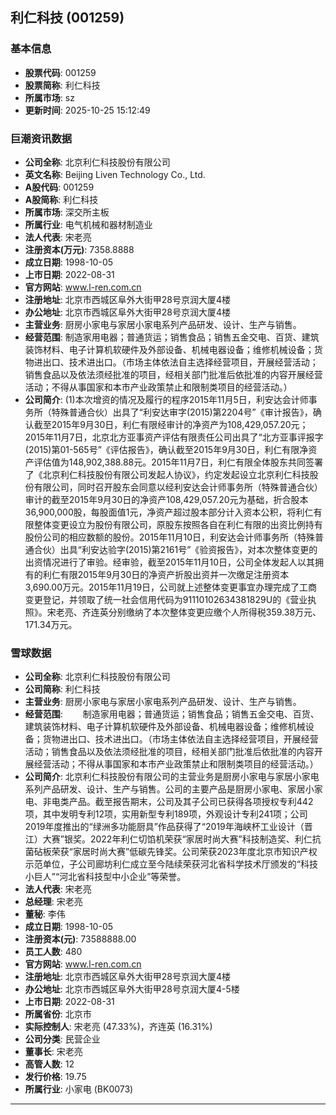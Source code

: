 ## 利仁科技 (001259)

### 基本信息

- **股票代码**: 001259
- **股票简称**: 利仁科技
- **所属市场**: sz
- **更新时间**: 2025-10-25 15:12:49

### 巨潮资讯数据

- **公司全称**: 北京利仁科技股份有限公司
- **英文名称**: Beijing Liven Technology Co., Ltd.
- **A股代码**: 001259
- **A股简称**: 利仁科技
- **所属市场**: 深交所主板
- **所属行业**: 电气机械和器材制造业
- **法人代表**: 宋老亮
- **注册资本(万元)**: 7358.8888
- **成立日期**: 1998-10-05
- **上市日期**: 2022-08-31
- **官方网站**: www.l-ren.com.cn
- **注册地址**: 北京市西城区阜外大街甲28号京润大厦4楼
- **办公地址**: 北京市西城区阜外大街甲28号京润大厦4楼
- **主营业务**: 厨房小家电与家居小家电系列产品研发、设计、生产与销售。
- **经营范围**: 制造家用电器；普通货运；销售食品；销售五金交电、百货、建筑装饰材料、电子计算机软硬件及外部设备、机械电器设备；维修机械设备；货物进出口、技术进出口。（市场主体依法自主选择经营项目，开展经营活动；销售食品以及依法须经批准的项目，经相关部门批准后依批准的内容开展经营活动；不得从事国家和本市产业政策禁止和限制类项目的经营活动。）
- **公司简介**: (1)本次增资的情况及履行的程序2015年11月5日，利安达会计师事务所（特殊普通合伙）出具了“利安达审字(2015)第2204号”《审计报告》，确认截至2015年9月30日，利仁有限经审计的净资产为108,429,057.20元；2015年11月7日，北京北方亚事资产评估有限责任公司出具了“北方亚事评报字(2015)第01-565号”《评估报告》，确认截至2015年9月30日，利仁有限净资产评估值为148,902,388.88元。2015年11月7日，利仁有限全体股东共同签署了《北京利仁科技股份有限公司发起人协议》，约定发起设立北京利仁科技股份有限公司，同时召开股东会同意以经利安达会计师事务所（特殊普通合伙）审计的截至2015年9月30日的净资产108,429,057.20元为基础，折合股本36,900,000股，每股面值1元，净资产超过股本部分计入资本公积，将利仁有限整体变更设立为股份有限公司，原股东按照各自在利仁有限的出资比例持有股份公司的相应数额的股份。2015年11月10日，利安达会计师事务所（特殊普通合伙）出具“利安达验字(2015)第2161号”《验资报告》，对本次整体变更的出资情况进行了审验。经审验，截至2015年11月10日，公司全体发起人以其拥有的利仁有限2015年9月30日的净资产折股出资并一次缴足注册资本3,690.00万元。2015年11月19日，公司就上述整体变更事宜办理完成了工商变更登记，并领取了统一社会信用代码为91110102634381829U的《营业执照》。宋老亮、齐连英分别缴纳了本次整体变更应缴个人所得税359.38万元、171.34万元。

### 雪球数据

- **公司全称**: 北京利仁科技股份有限公司
- **公司简称**: 利仁科技
- **主营业务**: 厨房小家电与家居小家电系列产品研发、设计、生产与销售。
- **经营范围**: 　　制造家用电器；普通货运；销售食品；销售五金交电、百货、建筑装饰材料、电子计算机软硬件及外部设备、机械电器设备；维修机械设备；货物进出口、技术进出口。（市场主体依法自主选择经营项目，开展经营活动；销售食品以及依法须经批准的项目，经相关部门批准后依批准的内容开展经营活动；不得从事国家和本市产业政策禁止和限制类项目的经营活动。）
- **公司简介**: 北京利仁科技股份有限公司的主营业务是厨房小家电与家居小家电系列产品研发、设计、生产与销售。公司的主要产品是厨房小家电、家居小家电、非电类产品。截至报告期末，公司及其子公司已获得各项授权专利442项，其中发明专利12项，实用新型专利189项，外观设计专利241项；公司2019年度推出的“绿洲多功能厨具”作品获得了“2019年海峡杯工业设计（晋江）大赛”银奖。2022年利仁切馅机荣获“家居时尚大赛”科技制造奖、利仁抗菌砧板荣获“家居时尚大赛”低碳先锋奖。公司荣获2023年度北京市知识产权示范单位，子公司廊坊利仁成立至今陆续荣获河北省科学技术厅颁发的“科技小巨人”“河北省科技型中小企业”等荣誉。
- **法人代表**: 宋老亮
- **总经理**: 宋老亮
- **董秘**: 李伟
- **成立日期**: 1998-10-05
- **注册资本(元)**: 73588888.00
- **员工人数**: 480
- **官方网站**: www.l-ren.com.cn
- **注册地址**: 北京市西城区阜外大街甲28号京润大厦4楼
- **办公地址**: 北京市西城区阜外大街甲28号京润大厦4-5楼
- **上市日期**: 2022-08-31
- **所属省份**: 北京市
- **实际控制人**: 宋老亮 (47.33%)，齐连英 (16.31%)
- **公司分类**: 民营企业
- **董事长**: 宋老亮
- **高管人数**: 12
- **发行价格**: 19.75
- **所属行业**: 小家电 (BK0073)

---